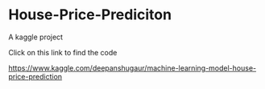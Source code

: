 # House-Price-Prediciton
A kaggle project 

Click on this link to find the code


https://www.kaggle.com/deepanshugaur/machine-learning-model-house-price-prediction
